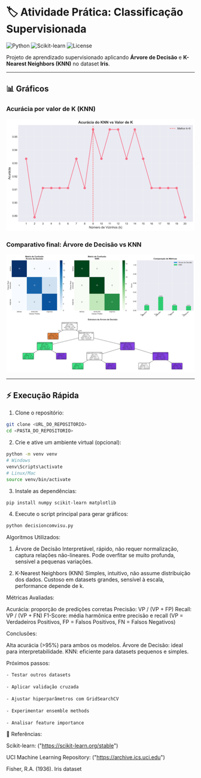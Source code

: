 # 🏷️ Atividade Prática: Classificação Supervisionada

![Python](https://img.shields.io/badge/python-3.8+-blue)
![Scikit-learn](https://img.shields.io/badge/scikit--learn-1.3-green)
![License](https://img.shields.io/badge/license-MIT-lightgrey)

Projeto de aprendizado supervisionado aplicando **Árvore de Decisão** e **K-Nearest Neighbors (KNN)** no dataset **Iris**.  

---

## 📊 Gráficos

### Acurácia por valor de K (KNN)

![Acurácia KNN](/imagens/knn_k_analysis.png)

### Comparativo final: Árvore de Decisão vs KNN

![Comparativo de métricas](/imagens/comparacao_modelos.png)

---

## ⚡ Execução Rápida

1. Clone o repositório:

```bash
git clone <URL_DO_REPOSITORIO>
cd <PASTA_DO_REPOSITORIO>
```

2. Crie e ative um ambiente virtual (opcional):

```bash
python -m venv venv
# Windows
venv\Scripts\activate
# Linux/Mac
source venv/bin/activate
```

3. Instale as dependências:

```bash
pip install numpy scikit-learn matplotlib
```

4. Execute o script principal para gerar gráficos:

```bash
python decisioncomvisu.py
```

Algoritmos Utilizados:

1. Árvore de Decisão
Interpretável, rápido, não requer normalização, captura relações não-lineares.
Pode overfitar se muito profunda, sensível a pequenas variações.

2. K-Nearest Neighbors (KNN)
Simples, intuitivo, não assume distribuição dos dados.
Custoso em datasets grandes, sensível à escala, performance depende de k.

Métricas Avaliadas:

Acurácia: proporção de predições corretas
Precisão: VP / (VP + FP)
Recall: VP / (VP + FN)
F1-Score: média harmônica entre precisão e recall
(VP = Verdadeiros Positivos, FP = Falsos Positivos, FN = Falsos Negativos)

Conclusões:

Alta acurácia (>95%) para ambos os modelos.
Árvore de Decisão: ideal para interpretabilidade.
KNN: eficiente para datasets pequenos e simples.

Próximos passos:

    - Testar outros datasets

    - Aplicar validação cruzada

    - Ajustar hiperparâmetros com GridSearchCV

    - Experimentar ensemble methods

    - Analisar feature importance

🔗 Referências:

Scikit-learn: ("https://scikit-learn.org/stable")

UCI Machine Learning Repository: ("https://archive.ics.uci.edu")

Fisher, R.A. (1936). Iris dataset

